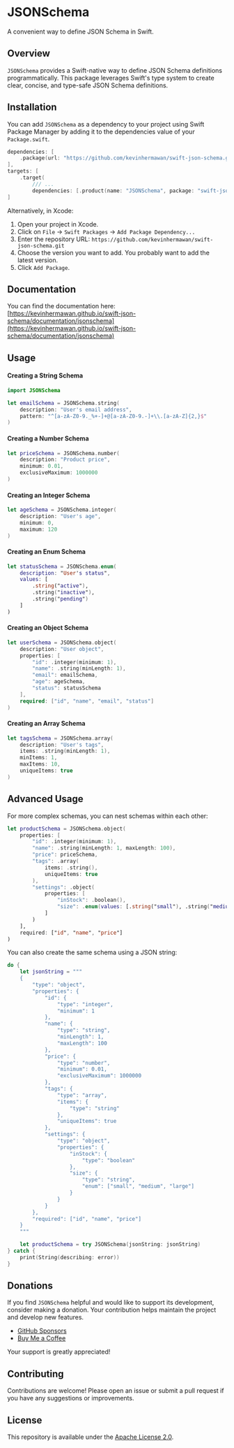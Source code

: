 # JSONSchema

A convenient way to define JSON Schema in Swift.

## Overview

`JSONSchema` provides a Swift-native way to define JSON Schema definitions programmatically. This package leverages Swift's type system to create clear, concise, and type-safe JSON Schema definitions.

## Installation

You can add `JSONSchema` as a dependency to your project using Swift Package Manager by adding it to the dependencies value of your `Package.swift`.

```swift
dependencies: [
    .package(url: "https://github.com/kevinhermawan/swift-json-schema.git", .upToNextMajor(from: "1.0.0"))
],
targets: [
    .target(
        /// ...
        dependencies: [.product(name: "JSONSchema", package: "swift-json-schema")])
]
```

Alternatively, in Xcode:

1. Open your project in Xcode.
2. Click on `File` -> `Swift Packages` -> `Add Package Dependency...`
3. Enter the repository URL: `https://github.com/kevinhermawan/swift-json-schema.git`
4. Choose the version you want to add. You probably want to add the latest version.
5. Click `Add Package`.

## Documentation

You can find the documentation here: [https://kevinhermawan.github.io/swift-json-schema/documentation/jsonschema](https://kevinhermawan.github.io/swift-json-schema/documentation/jsonschema)

## Usage

#### Creating a String Schema

```swift
import JSONSchema

let emailSchema = JSONSchema.string(
    description: "User's email address",
    pattern: "^[a-zA-Z0-9._%+-]+@[a-zA-Z0-9.-]+\\.[a-zA-Z]{2,}$"
)
```

#### Creating a Number Schema

```swift
let priceSchema = JSONSchema.number(
    description: "Product price",
    minimum: 0.01,
    exclusiveMaximum: 1000000
)
```

#### Creating an Integer Schema

```swift
let ageSchema = JSONSchema.integer(
    description: "User's age",
    minimum: 0,
    maximum: 120
)
```

#### Creating an Enum Schema

```swift
let statusSchema = JSONSchema.enum(
    description: "User's status",
    values: [
        .string("active"),
        .string("inactive"),
        .string("pending")
    ]
)
```

#### Creating an Object Schema

```swift
let userSchema = JSONSchema.object(
    description: "User object",
    properties: [
        "id": .integer(minimum: 1),
        "name": .string(minLength: 1),
        "email": emailSchema,
        "age": ageSchema,
        "status": statusSchema
    ],
    required: ["id", "name", "email", "status"]
)
```

#### Creating an Array Schema

```swift
let tagsSchema = JSONSchema.array(
    description: "User's tags",
    items: .string(minLength: 1),
    minItems: 1,
    maxItems: 10,
    uniqueItems: true
)
```

## Advanced Usage

For more complex schemas, you can nest schemas within each other:

```swift
let productSchema = JSONSchema.object(
    properties: [
        "id": .integer(minimum: 1),
        "name": .string(minLength: 1, maxLength: 100),
        "price": priceSchema,
        "tags": .array(
            items: .string(),
            uniqueItems: true
        ),
        "settings": .object(
            properties: [
                "inStock": .boolean(),
                "size": .enum(values: [.string("small"), .string("medium"), .string("large")])
            ]
        )
    ],
    required: ["id", "name", "price"]
)
```

You can also create the same schema using a JSON string:

```swift
do {
    let jsonString = """
    {
        "type": "object",
        "properties": {
            "id": {
                "type": "integer",
                "minimum": 1
            },
            "name": {
                "type": "string",
                "minLength": 1,
                "maxLength": 100
            },
            "price": {
                "type": "number",
                "minimum": 0.01,
                "exclusiveMaximum": 1000000
            },
            "tags": {
                "type": "array",
                "items": {
                    "type": "string"
                },
                "uniqueItems": true
            },
            "settings": {
                "type": "object",
                "properties": {
                    "inStock": {
                        "type": "boolean"
                    },
                    "size": {
                        "type": "string",
                        "enum": ["small", "medium", "large"]
                    }
                }
            }
        },
        "required": ["id", "name", "price"]
    }
    """

    let productSchema = try JSONSchema(jsonString: jsonString)
} catch {
    print(String(describing: error))
}
```

## Donations

If you find `JSONSchema` helpful and would like to support its development, consider making a donation. Your contribution helps maintain the project and develop new features.

- [GitHub Sponsors](https://github.com/sponsors/kevinhermawan)
- [Buy Me a Coffee](https://buymeacoffee.com/kevinhermawan)

Your support is greatly appreciated!

## Contributing

Contributions are welcome! Please open an issue or submit a pull request if you have any suggestions or improvements.

## License

This repository is available under the [Apache License 2.0](LICENSE).
